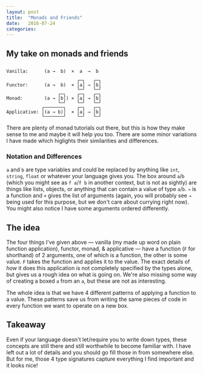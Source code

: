 ```yaml
---
layout: post
title:  "Monads and Friends"
date:   2016-07-24
categories:
---
```


## My take on monads and friends

<pre style="line-height: 1;"><code>
Vanilla:      (a →  b)  ×  a  →  b

                          ┌─┐   ┌─┐
Functor:      (a →  b)  × │a│ → │b│ 
                          └─┘   └─┘
                   ┌─┐    ┌─┐   ┌─┐
Monad:        (a → │b│) × │a│ → │b│ 
                   └─┘    └─┘   └─┘
             ┌───────┐    ┌─┐   ┌─┐
Applicative: │(a → b)│  × │a│ → │b│ 
             └───────┘    └─┘   └─┘
</code></pre>

There are plenty of monad tutorials out there, but this is how they make sense to me and maybe it will help you too. There are some minor variations I have made which higlights their similarities and differences.

### Notation and Differences

`a` and `b` are type variables and could be replaced by anything like `int`, `string`, `float` or whatever your language gives you. The box around `a`/`b` (which you might see as `f a`/`f b` in another context, but is not as sightly) are things like lists, objects, or anything that can contain a value of type `a`/`b`. `→` is a function and `×` gives the list of arguments (again, you will probably see `→` being used for this purpose, but we don't care about currying right now). You might also notice I have some arguments ordered differently.

## The idea

The four things I've given above — vanilla (my made up word on plain function application), functor, monad, & applicative — have a function (`F` for shorthand) of 2 arguments, one of which is a function, the other is some value. `F` takes the function and applies it to the value. The exact details of *how* it does this application is not completely specified by the types alone, but gives us a rough idea on what is going on. We're also missing some way of creating a boxed `a` from an `a`, but these are not as interesting. 

The whole idea is that we have 4 different patterns of applying a function to a value. These patterns save us from writing the same pieces of code in every function we want to operate on a new box.

## Takeaway

Even if your language doesn't let/require you to write down types, these concepts are still there and still worthwhile to become familiar with. I have left out a lot of details and you should go fill those in from somewhere else. But for me, those 4 type signatures capture everything I find important and it looks nice!
